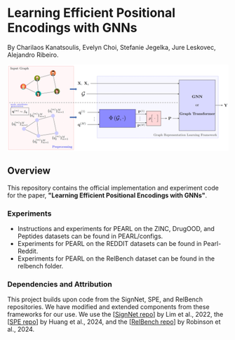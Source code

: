 # Learning Efficient Positional Encodings with GNNs
By Charilaos Kanatsoulis, Evelyn Choi, Stefanie Jegelka, Jure Leskovec, Alejandro Ribeiro.

![PE](https://github.com/ehejin/PEARL/blob/main/PE_final.png)

## Overview
This repository contains the official implementation and experiment code for the paper, **"Learning Efficient Positional Encodings with GNNs"**. 

### Experiments
* Instructions and experiments for PEARL on the ZINC, DrugOOD, and Peptides datasets can be found in PEARL/configs.
* Experiments for PEARL on the REDDIT datasets can be found in Pearl-Reddit.
* Experiments for PEARL on the RelBench dataset can be found in the relbench folder.

### Dependencies and Attribution
This project builds upon code from the SignNet, SPE, and RelBench repositories. We have modified and extended components from these frameworks for our use.
We use the [[SignNet repo](https://github.com/cptq/SignNet-BasisNet)] by Lim et al., 2022, the [[SPE repo](https://github.com/Graph-COM/SPE)] by Huang et al., 2024, and the [[RelBench repo](https://github.com/snap-stanford/relbench)] by Robinson et al., 2024.